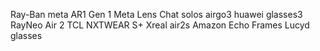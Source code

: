 Ray-Ban meta AR1 Gen 1
Meta Lens Chat 
solos airgo3
huawei glasses3
RayNeo Air 2
TCL NXTWEAR S+
Xreal air2s
Amazon Echo Frames
Lucyd glasses